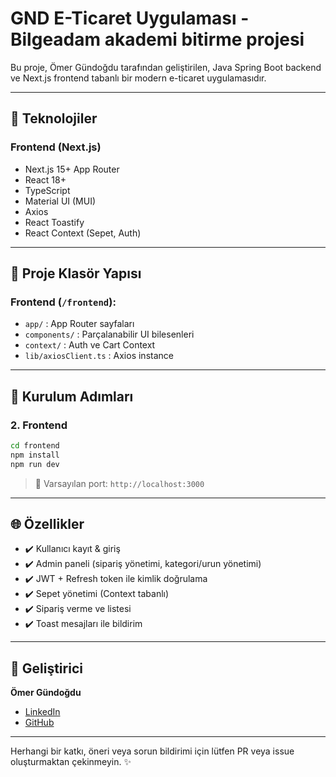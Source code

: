 # GND E-Ticaret Uygulaması - Bilgeadam akademi bitirme projesi

Bu proje, Ömer Gündoğdu tarafından geliştirilen, Java Spring Boot backend ve Next.js frontend tabanlı bir modern e-ticaret uygulamasıdır.

---

## 🚀 Teknolojiler

### Frontend (Next.js)
- Next.js 15+ App Router
- React 18+
- TypeScript
- Material UI (MUI)
- Axios
- React Toastify
- React Context (Sepet, Auth)

---

## 📂 Proje Klasör Yapısı

### Frontend (`/frontend`):
- `app/` : App Router sayfaları
- `components/` : Parçalanabilir UI bilesenleri
- `context/` : Auth ve Cart Context
- `lib/axiosClient.ts` : Axios instance

---

## 📆 Kurulum Adımları

### 2. Frontend
```bash
cd frontend
npm install
npm run dev
```

> 🔎 Varsayılan port: `http://localhost:3000`

---

## 🌐 Özellikler
- ✔️ Kullanıcı kayıt & giriş
- ✔️ Admin paneli (sipariş yönetimi, kategori/urun yönetimi)
- ✔️ JWT + Refresh token ile kimlik doğrulama
- ✔️ Sepet yönetimi (Context tabanlı)
- ✔️ Sipariş verme ve listesi
- ✔️ Toast mesajları ile bildirim

---

## 👥 Geliştirici
**Ömer Gündoğdu**
- [LinkedIn](https://linkedin.com/in/omergundogdu75)  
- [GitHub](https://github.com/omergundogdu75)  

---


Herhangi bir katkı, öneri veya sorun bildirimi için lütfen PR veya issue oluşturmaktan çekinmeyin. ✨

